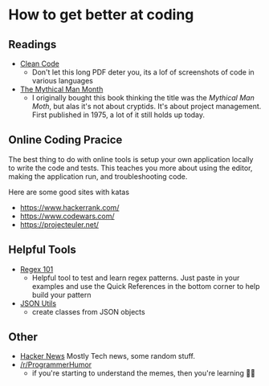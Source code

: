 # How to get better at coding


## Readings
* [Clean Code](https://www.investigatii.md/uploads/resurse/Clean_Code.pdf)
  * Don't let this long PDF deter you, its a lof of screenshots of code in various languages
* [The Mythical Man Month](https://www.amazon.com/Mythical-Man-Month-Software-Engineering-Anniversary/dp/0201835959/ref=sr_1_1?crid=2CNBA8Y6QDGYH&keywords=mythical+man+month&qid=1580766200&sprefix=mythical+%2Caps%2C193&sr=8-1)
    * I originally bought this book thinking the title was the *Mythical Man Moth*, but alas it's not about cryptids. It's about project management. First published in 1975, a lot of it still holds up today. 


## Online Coding Pracice
The best thing to do with online tools is setup your own application locally to write the code and tests. This teaches you more about using the editor, making the application run, and troubleshooting code. 

Here are some good sites with katas
* https://www.hackerrank.com/
* https://www.codewars.com/
* https://projecteuler.net/

## Helpful Tools
* [Regex 101](https://regex101.com/) 
  * Helpful tool to test and learn regex patterns. Just paste in your examples and use the Quick References in the bottom corner to help build your pattern
* [JSON Utils](https://www.jsonutils.com/) 
  * create classes from JSON objects

## Other
* [Hacker News](https://news.ycombinator.com/news) Mostly Tech news, some random stuff. 
* [/r/ProgrammerHumor](https://old.reddit.com/r/ProgrammerHumor/)
    * if you're starting to understand the memes, then you're learning 🧙‍♂️